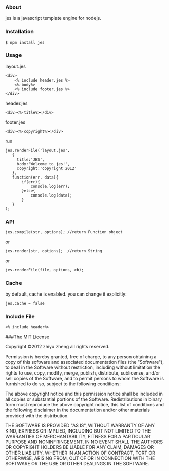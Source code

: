 ### About

jes is a javascript template engine for nodejs.

### Installation

    $ npm install jes

### Usage
    
layout.jes

    <div>
        <% include header.jes %>
        <%-body%>
        <% include footer.jes %>
    </div>

header.jes

    <div><%-title%></div>
    
footer.jes

    <div><%-copyright%></div>
    
run

    jes.renderFile('layout.jes', 
       {
         title:'JES', 
         body:'Welcome to jes!', 
         copyright:'copyright 2012'
       },
       function(err, data){
           if(err){
               console.log(err);
           }else{
               console.log(data);
           }
       }
    );
        
### API
    
    jes.compile(str, options); //return Function object
    
or

    jes.render(str, options);  //return String
  
or
   
    jes.renderFile(file, options, cb); 

### Cache

by default, cache is enabled. you can change it explicitly:
    
    jes.cache = false

### Include File

    <% include header%>

###The MIT License

Copyright ©2012 zhiyu zheng all rights reserved.

Permission is hereby granted, free of charge, to any person obtaining a copy of this software and associated documentation files (the "Software"), to deal in the Software without restriction, including without limitation the rights to use, copy, modify, merge, publish, distribute, sublicense, and/or sell copies of the Software, and to permit persons to whom the Software is furnished to do so, subject to the following conditions:

The above copyright notice and this permission notice shall be included in all copies or substantial portions of the Software. Redistributions in binary form must reproduce the above copyright notice, this list of conditions and the following disclaimer in the documentation and/or other materials provided with the distribution.

THE SOFTWARE IS PROVIDED "AS IS", WITHOUT WARRANTY OF ANY KIND, EXPRESS OR IMPLIED, INCLUDING BUT NOT LIMITED TO THE WARRANTIES OF MERCHANTABILITY, FITNESS FOR A PARTICULAR PURPOSE AND NONINFRINGEMENT. IN NO EVENT SHALL THE AUTHORS OR COPYRIGHT HOLDERS BE LIABLE FOR ANY CLAIM, DAMAGES OR OTHER LIABILITY, WHETHER IN AN ACTION OF CONTRACT, TORT OR OTHERWISE, ARISING FROM, OUT OF OR IN CONNECTION WITH THE SOFTWARE OR THE USE OR OTHER DEALINGS IN THE SOFTWARE.
